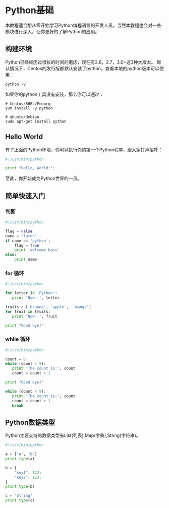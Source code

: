 # Python基础

本教程适合想从零开始学习Python编程语言的开发人员。当然本教程也会对一些模块进行深入，让你更好的了解Python的应用。

## 构建环境

Python已经经历过很长的时间的磨炼，现在有2.6，2.7，3.0+这3种大版本。
默认情况下，Centos的发行版都默认安装了python。查看本地的python版本可以使用：

```shell
python -V
```

如果你的python工具没有安装，那么你可以通过：

```shell
# Centos/RHEL/Fedorq
yum install -y python

# ubuntu/debian
sudo apt-get install python
```

## Hello World

有了上面的Python环境，你可以执行你的第一个Python程序，跟大家打声招呼：

```python
#!/usr/bin/python

print "Hello, World!";
```

至此，你开始成为Python世界的一员。

## 简单快速入门

### 判断

```python
#!/usr/bin/python

flag = False
name = 'luren'
if name == 'python':
    flag = True
    print 'welcome boss'
else:
    print name
```

### for 循环

```python
#!/usr/bin/python

for letter in 'Python':
   print 'Now :', letter

fruits = ['banana', 'apple',  'mango']
for fruit in fruits:
   print 'Now :', fruit

print "Good bye!"
```

### while 循环

```python
#!/usr/bin/python

count = 0
while (count < 9):
   print 'The count is:', count
   count = count + 1

print "Good bye!"

while (count < 9):
   print 'The count is:', count
   count = count + 1
   break
```

## Python数据类型

Python主要支持的数据类型有List\(列表\),Map\(字典\),String\(字符串\)。

```Python
#!/usr/bin/python

a = ['a', 'b']
print type(a)

b = {
    "key1": 123;
    "key2": 123;
}
print type(b)

c = "String"
print type(c)
```



